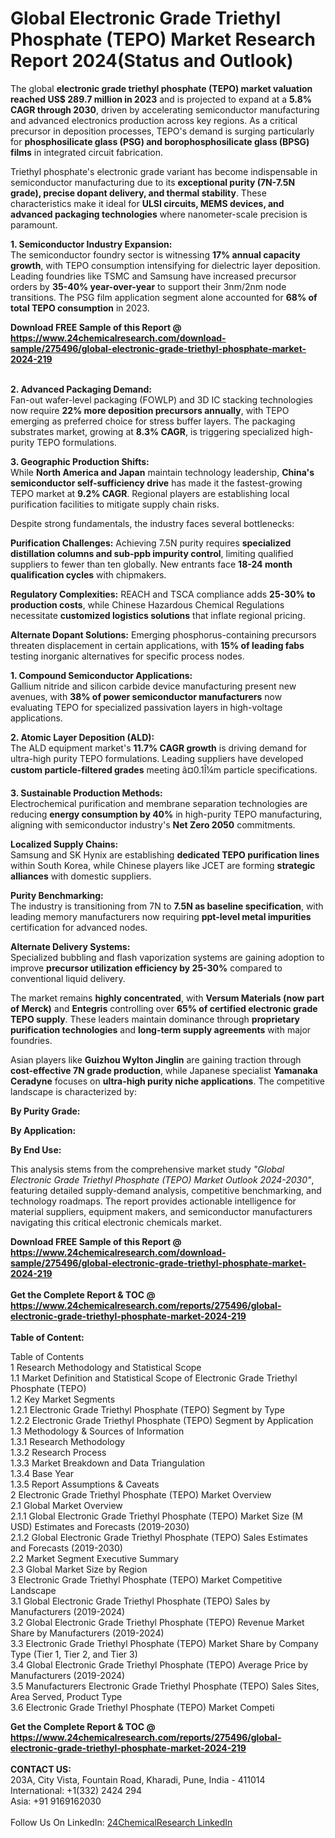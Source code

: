 <h1>Global Electronic Grade Triethyl Phosphate (TEPO) Market Research Report 2024(Status and Outlook)</h1><p>The global <strong>electronic grade triethyl phosphate (TEPO) market valuation reached US$ 289.7 million in 2023</strong> and is projected to expand at a <strong>5.8% CAGR through 2030</strong>, driven by accelerating semiconductor manufacturing and advanced electronics production across key regions. As a critical precursor in deposition processes, TEPO's demand is surging particularly for <strong>phosphosilicate glass (PSG) and borophosphosilicate glass (BPSG) films</strong> in integrated circuit fabrication.</p><p>Triethyl phosphate's electronic grade variant has become indispensable in semiconductor manufacturing due to its <strong>exceptional purity (7N-7.5N grade), precise dopant delivery, and thermal stability</strong>. These characteristics make it ideal for <strong>ULSI circuits, MEMS devices, and advanced packaging technologies</strong> where nanometer-scale precision is paramount.</p><p><strong>1. Semiconductor Industry Expansion:</strong><br>
The semiconductor foundry sector is witnessing <strong>17% annual capacity growth</strong>, with TEPO consumption intensifying for dielectric layer deposition. Leading foundries like TSMC and Samsung have increased precursor orders by <strong>35-40% year-over-year</strong> to support their 3nm/2nm node transitions. The PSG film application segment alone accounted for <strong>68% of total TEPO consumption</strong> in 2023.</p><div><b>Download FREE Sample of this Report @ 
            <a href="https://www.24chemicalresearch.com/download-sample/275496/global-electronic-grade-triethyl-phosphate-market-2024-219">
            https://www.24chemicalresearch.com/download-sample/275496/global-electronic-grade-triethyl-phosphate-market-2024-219</a></b></div><br><p><strong>2. Advanced Packaging Demand:</strong><br>
Fan-out wafer-level packaging (FOWLP) and 3D IC stacking technologies now require <strong>22% more deposition precursors annually</strong>, with TEPO emerging as preferred choice for stress buffer layers. The packaging substrates market, growing at <strong>8.3% CAGR</strong>, is triggering specialized high-purity TEPO formulations.</p><p><strong>3. Geographic Production Shifts:</strong><br>
While <strong>North America and Japan</strong> maintain technology leadership, <strong>China's semiconductor self-sufficiency drive</strong> has made it the fastest-growing TEPO market at <strong>9.2% CAGR</strong>. Regional players are establishing local purification facilities to mitigate supply chain risks.</p><p>Despite strong fundamentals, the industry faces several bottlenecks:</p><p><strong>Purification Challenges:</strong> Achieving 7.5N purity requires <strong>specialized distillation columns and sub-ppb impurity control</strong>, limiting qualified suppliers to fewer than ten globally. New entrants face <strong>18-24 month qualification cycles</strong> with chipmakers.</p><p><strong>Regulatory Complexities:</strong> REACH and TSCA compliance adds <strong>25-30% to production costs</strong>, while Chinese Hazardous Chemical Regulations necessitate <strong>customized logistics solutions</strong> that inflate regional pricing.</p><p><strong>Alternate Dopant Solutions:</strong> Emerging phosphorus-containing precursors threaten displacement in certain applications, with <strong>15% of leading fabs</strong> testing inorganic alternatives for specific process nodes.</p><p><strong>1. Compound Semiconductor Applications:</strong><br>
Gallium nitride and silicon carbide device manufacturing present new avenues, with <strong>38% of power semiconductor manufacturers</strong> now evaluating TEPO for specialized passivation layers in high-voltage applications.</p><p><strong>2. Atomic Layer Deposition (ALD):</strong><br>
The ALD equipment market's <strong>11.7% CAGR growth</strong> is driving demand for ultra-high purity TEPO formulations. Leading suppliers have developed <strong>custom particle-filtered grades</strong> meeting â¤0.1Î¼m particle specifications.</p><p><strong>3. Sustainable Production Methods:</strong><br>
Electrochemical purification and membrane separation technologies are reducing <strong>energy consumption by 40%</strong> in high-purity TEPO manufacturing, aligning with semiconductor industry's <strong>Net Zero 2050</strong> commitments.</p><p><strong>Localized Supply Chains:</strong><br>
	Samsung and SK Hynix are establishing <strong>dedicated TEPO purification lines</strong> within South Korea, while Chinese players like JCET are forming <strong>strategic alliances</strong> with domestic suppliers.</p><p><strong>Purity Benchmarking:</strong><br>
	The industry is transitioning from 7N to <strong>7.5N as baseline specification</strong>, with leading memory manufacturers now requiring <strong>ppt-level metal impurities</strong> certification for advanced nodes.</p><p><strong>Alternate Delivery Systems:</strong><br>
	Specialized bubbling and flash vaporization systems are gaining adoption to improve <strong>precursor utilization efficiency by 25-30%</strong> compared to conventional liquid delivery.</p><p>The market remains <strong>highly concentrated</strong>, with <strong>Versum Materials (now part of Merck)</strong> and <strong>Entegris</strong> controlling over <strong>65% of certified electronic grade TEPO supply</strong>. These leaders maintain dominance through <strong>proprietary purification technologies</strong> and <strong>long-term supply agreements</strong> with major foundries.</p><p>Asian players like <strong>Guizhou Wylton Jinglin</strong> are gaining traction through <strong>cost-effective 7N grade production</strong>, while Japanese specialist <strong>Yamanaka Ceradyne</strong> focuses on <strong>ultra-high purity niche applications</strong>. The competitive landscape is characterized by:</p><p><strong>By Purity Grade:</strong></p><p><strong>By Application:</strong></p><p><strong>By End Use:</strong></p><p>This analysis stems from the comprehensive market study <em>"Global Electronic Grade Triethyl Phosphate (TEPO) Market Outlook 2024-2030"</em>, featuring detailed supply-demand analysis, competitive benchmarking, and technology roadmaps. The report provides actionable intelligence for material suppliers, equipment makers, and semiconductor manufacturers navigating this critical electronic chemicals market.</p><div><b>Download FREE Sample of this Report @ 
            <a href="https://www.24chemicalresearch.com/download-sample/275496/global-electronic-grade-triethyl-phosphate-market-2024-219">
            https://www.24chemicalresearch.com/download-sample/275496/global-electronic-grade-triethyl-phosphate-market-2024-219</a></b></div><br><div><b>Get the Complete Report & TOC @ 
            <a href="https://www.24chemicalresearch.com/reports/275496/global-electronic-grade-triethyl-phosphate-market-2024-219">
            https://www.24chemicalresearch.com/reports/275496/global-electronic-grade-triethyl-phosphate-market-2024-219</a></b></div><br>
            <b>Table of Content:</b><p>Table of Contents<br />
1 Research Methodology and Statistical Scope<br />
1.1 Market Definition and Statistical Scope of Electronic Grade Triethyl Phosphate (TEPO)<br />
1.2 Key Market Segments<br />
1.2.1 Electronic Grade Triethyl Phosphate (TEPO) Segment by Type<br />
1.2.2 Electronic Grade Triethyl Phosphate (TEPO) Segment by Application<br />
1.3 Methodology & Sources of Information<br />
1.3.1 Research Methodology<br />
1.3.2 Research Process<br />
1.3.3 Market Breakdown and Data Triangulation<br />
1.3.4 Base Year<br />
1.3.5 Report Assumptions & Caveats<br />
2 Electronic Grade Triethyl Phosphate (TEPO) Market Overview<br />
2.1 Global Market Overview<br />
2.1.1 Global Electronic Grade Triethyl Phosphate (TEPO) Market Size (M USD) Estimates and Forecasts (2019-2030)<br />
2.1.2 Global Electronic Grade Triethyl Phosphate (TEPO) Sales Estimates and Forecasts (2019-2030)<br />
2.2 Market Segment Executive Summary<br />
2.3 Global Market Size by Region<br />
3 Electronic Grade Triethyl Phosphate (TEPO) Market Competitive Landscape<br />
3.1 Global Electronic Grade Triethyl Phosphate (TEPO) Sales by Manufacturers (2019-2024)<br />
3.2 Global Electronic Grade Triethyl Phosphate (TEPO) Revenue Market Share by Manufacturers (2019-2024)<br />
3.3 Electronic Grade Triethyl Phosphate (TEPO) Market Share by Company Type (Tier 1, Tier 2, and Tier 3)<br />
3.4 Global Electronic Grade Triethyl Phosphate (TEPO) Average Price by Manufacturers (2019-2024)<br />
3.5 Manufacturers Electronic Grade Triethyl Phosphate (TEPO) Sales Sites, Area Served, Product Type<br />
3.6 Electronic Grade Triethyl Phosphate (TEPO) Market Competi</p><div><b>Get the Complete Report & TOC @ 
            <a href="https://www.24chemicalresearch.com/reports/275496/global-electronic-grade-triethyl-phosphate-market-2024-219">
            https://www.24chemicalresearch.com/reports/275496/global-electronic-grade-triethyl-phosphate-market-2024-219</a></b></div><br><b>CONTACT US:</b><br>
            203A, City Vista, Fountain Road, Kharadi, Pune, India - 411014<br>
            International: +1(332) 2424 294<br>
            Asia: +91 9169162030 <br><br>
            Follow Us On LinkedIn: <a href="https://www.linkedin.com/company/24chemicalresearch/">24ChemicalResearch LinkedIn</a>